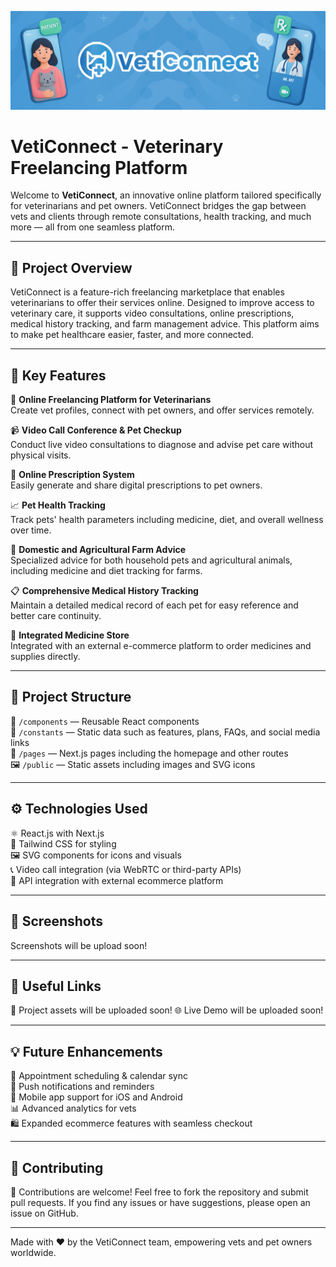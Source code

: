 ![VetiConnect Banner](https://raw.githubusercontent.com/thecloudwalkerx/VetiConnect/main/Banner.png)

# VetiConnect - Veterinary Freelancing Platform

Welcome to **VetiConnect**, an innovative online platform tailored specifically for veterinarians and pet owners. VetiConnect bridges the gap between vets and clients through remote consultations, health tracking, and much more — all from one seamless platform.

---

## 🚀 Project Overview

VetiConnect is a feature-rich freelancing marketplace that enables veterinarians to offer their services online. Designed to improve access to veterinary care, it supports video consultations, online prescriptions, medical history tracking, and farm management advice. This platform aims to make pet healthcare easier, faster, and more connected.

---

## 🌟 Key Features

🐾 **Online Freelancing Platform for Veterinarians**  
Create vet profiles, connect with pet owners, and offer services remotely.

📹 **Video Call Conference & Pet Checkup**  
Conduct live video consultations to diagnose and advise pet care without physical visits.

💊 **Online Prescription System**  
Easily generate and share digital prescriptions to pet owners.

📈 **Pet Health Tracking**  
Track pets' health parameters including medicine, diet, and overall wellness over time.

🌾 **Domestic and Agricultural Farm Advice**  
Specialized advice for both household pets and agricultural animals, including medicine and diet tracking for farms.

📋 **Comprehensive Medical History Tracking**  
Maintain a detailed medical record of each pet for easy reference and better care continuity.

🛒 **Integrated Medicine Store**  
Integrated with an external e-commerce platform to order medicines and supplies directly.

---

## 📂 Project Structure

🧩 `/components` — Reusable React components  
📑 `/constants` — Static data such as features, plans, FAQs, and social media links  
📄 `/pages` — Next.js pages including the homepage and other routes  
🖼️ `/public` — Static assets including images and SVG icons  

---

## ⚙️ Technologies Used

⚛️ React.js with Next.js  
🎨 Tailwind CSS for styling  
🖼️ SVG components for icons and visuals  
📞 Video call integration (via WebRTC or third-party APIs)  
🔗 API integration with external ecommerce platform  

---

## 📸 Screenshots

Screenshots will be upload soon!

---

## 🔗 Useful Links

🔗 Project assets will be uploaded soon!
🌐 Live Demo will be uploaded soon!

---

## 💡 Future Enhancements

📅 Appointment scheduling & calendar sync  
🔔 Push notifications and reminders  
📱 Mobile app support for iOS and Android  
📊 Advanced analytics for vets  
🛍️ Expanded ecommerce features with seamless checkout  

---

## 🤝 Contributing

🤗 Contributions are welcome! Feel free to fork the repository and submit pull requests. If you find any issues or have suggestions, please open an issue on GitHub.

---

Made with ❤️ by the VetiConnect team, empowering vets and pet owners worldwide.
